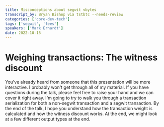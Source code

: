 ```yaml
---
title: Misconceptions about segwit vbytes
transcript_by: Bryan Bishop via tstbtc --needs-review
categories: ['core-dev-tech']
tags: ['segwit', 'fees']
speakers: ['Mark Erhardt']
date: 2022-10-15
---
```


# Weighing transactions: The witness discount

You've already heard from someone that this presentation will be more interactive. I probably won't get through all of my material. If you have questions during the talk, please feel free to raise your hand and we can cover it right away. I'm going to try to walk you through a transaction serialization for both a non-segwit transaction and a segwit transaction. By the end of the talk, I hope you understand how the transaction weight is calculated and how the witness discount works. At the end, we might look at a few different output types at the end.
